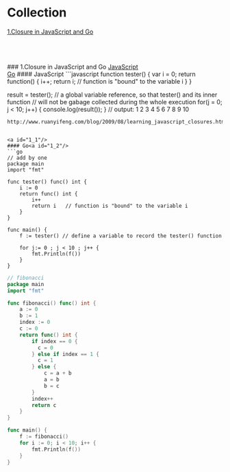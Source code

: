 Collection
==========
<a href="#1">1.Closure in JavaScript and Go</a>
<br><br><br><br>

<a id="1"/>
### 1.Closure in JavaScript and Go
<a href="#1_1">JavaScript</a><br>
<a href="#1_2">Go</a>

<a id="1_1"/>
#### JavaScript
```javascript
function tester() {
  var i = 0;
  return function() {
    i++;
    return i;     // function is "bound" to the variable i
  }
}

result = tester(); // a global variable reference, so that tester() and its inner function
                   // will not be gabage collected during the whole execution
for(j = 0; j < 10; j++) {
  console.log(result());
}
// output: 1 2 3 4 5 6 7 8 9 10
```
http://www.ruanyifeng.com/blog/2009/08/learning_javascript_closures.html


<a id="1_1"/>
#### Go<a id="1_2"/>
```go
// add by one
package main
import "fmt"

func tester() func() int {
	i := 0
	return func() int {
		i++
		return i   // function is "bound" to the variable i
	}
}

func main() {
	f := tester() // define a variable to record the tester() function
  
	for j:= 0 ; j < 10 ; j++ {
		fmt.Println(f())
	}
}
```


```go
// fibonacci
package main
import "fmt"

func fibonacci() func() int {
	a := 0
	b := 1
	index := 0
	c := 0
	return func() int {
		if index == 0 {
		  c = 0
		} else if index == 1 {
		  c = 1
		} else {
			c = a + b
			a = b
			b = c
		}
		index++
		return c
	}
}

func main() {
	f := fibonacci()
	for i := 0; i < 10; i++ {
		fmt.Println(f())
	}
}
```
